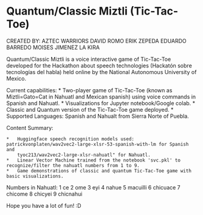 # Quantum/Classic Miztli (Tic-Tac-Toe)

CREATED BY: AZTEC WARRIORS
	DAVID ROMO
	ERIK ZEPEDA
	EDUARDO BARREDO
	MOISES JIMENEZ
	LA KIRA


Quantum/Classic Miztli is a voice interactive game of Tic-Tac-Toe developed for the Hackathon about speech technologies
(Hackatón sobre tecnologías del habla) held online by the National Autonomous University of Mexico. 

Current capabilities:
	*	Two-player game of Tic-Tac-Toe (known as Miztli=Gato=Cat in Nahuatl and Mexican spanish) using voice commands in
		Spanish and Nahuatl.
	*	Visualizations for Jupyter notebook/Google colab.
	*	Classic and Quantum version of the Tic-Tac-Toe game deployed.
	*	Supported Languages: Spanish and Nahualt from Sierra Norte of Puebla.


Content Summary:

	*	Huggingface speech recognition models used: patrickvonplaten/wav2vec2-large-xlsr-53-spanish-with-lm for Spanish and 
		tyoc213/wav2vec2-large-xlsr-nahuatl" for Nahuatl.
	*	Linear Vector Machine trained from the notebook 'svc.pkl' to recognize/filter the nahuatl numbers from 1 to 9.
	*	Game demonstrations of classic and quantum Tic-Tac-Toe game with basic visualizations.

Numbers in Nahuatl:
		1 	ce
		2	ome
		3 	eyi
		4	nahue
		5	macuilli
		6	chicuace
		7	chicome
		8	chicyei
		9	chicnahui

Hope you have a lot of fun! :D 






